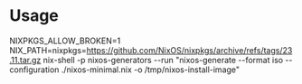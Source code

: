 # Usage
NIXPKGS_ALLOW_BROKEN=1 NIX_PATH=nixpkgs=https://github.com/NixOS/nixpkgs/archive/refs/tags/23.11.tar.gz nix-shell -p nixos-generators --run "nixos-generate --format iso --configuration ./nixos-minimal.nix -o /tmp/nixos-install-image"
